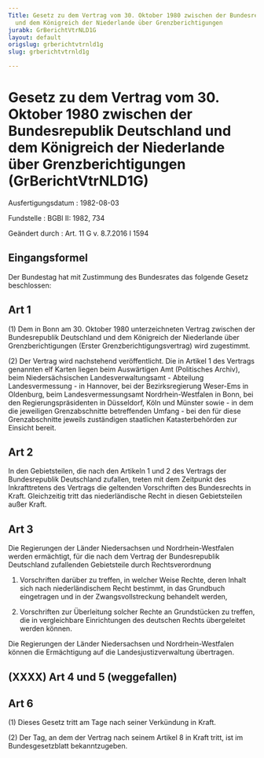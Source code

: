 ```yaml
---
Title: Gesetz zu dem Vertrag vom 30. Oktober 1980 zwischen der Bundesrepublik Deutschland
  und dem Königreich der Niederlande über Grenzberichtigungen
jurabk: GrBerichtVtrNLD1G
layout: default
origslug: grberichtvtrnld1g
slug: grberichtvtrnld1g

---
```


# Gesetz zu dem Vertrag vom 30. Oktober 1980 zwischen der Bundesrepublik Deutschland und dem Königreich der Niederlande über Grenzberichtigungen (GrBerichtVtrNLD1G)

Ausfertigungsdatum
:   1982-08-03

Fundstelle
:   BGBl II: 1982, 734

Geändert durch
:   Art. 11 G v. 8.7.2016 I 1594



## Eingangsformel

Der Bundestag hat mit Zustimmung des Bundesrates das folgende Gesetz beschlossen:


## Art 1

(1) Dem in Bonn am 30. Oktober 1980 unterzeichneten Vertrag zwischen der Bundesrepublik Deutschland und dem Königreich der Niederlande über Grenzberichtigungen (Erster Grenzberichtigungsvertrag) wird zugestimmt.

(2) Der Vertrag wird nachstehend veröffentlicht. Die in Artikel 1 des Vertrags genannten elf Karten liegen beim Auswärtigen Amt (Politisches Archiv), beim Niedersächsischen Landesverwaltungsamt - Abteilung Landesvermessung - in Hannover, bei der Bezirksregierung Weser-Ems in Oldenburg, beim Landesvermessungsamt Nordrhein-Westfalen in Bonn, bei den Regierungspräsidenten in Düsseldorf, Köln und Münster sowie - in dem die jeweiligen Grenzabschnitte betreffenden Umfang - bei den für diese Grenzabschnitte jeweils zuständigen staatlichen Katasterbehörden zur Einsicht bereit.


## Art 2

In den Gebietsteilen, die nach den Artikeln 1 und 2 des Vertrags der Bundesrepublik Deutschland zufallen, treten mit dem Zeitpunkt des Inkrafttretens des Vertrags die geltenden Vorschriften des Bundesrechts in Kraft. Gleichzeitig tritt das niederländische Recht in diesen Gebietsteilen außer Kraft.


## Art 3

Die Regierungen der Länder Niedersachsen und Nordrhein-Westfalen werden ermächtigt, für die nach dem Vertrag der Bundesrepublik Deutschland zufallenden Gebietsteile durch Rechtsverordnung

1.  Vorschriften darüber zu treffen, in welcher Weise Rechte, deren Inhalt sich nach niederländischem Recht bestimmt, in das Grundbuch eingetragen und in der Zwangsvollstreckung behandelt werden,


2.  Vorschriften zur Überleitung solcher Rechte an Grundstücken zu treffen, die in vergleichbare Einrichtungen des deutschen Rechts übergeleitet werden können.



Die Regierungen der Länder Niedersachsen und Nordrhein-Westfalen können die Ermächtigung auf die Landesjustizverwaltung übertragen.


## (XXXX) Art 4 und 5 (weggefallen)



## Art 6

(1) Dieses Gesetz tritt am Tage nach seiner Verkündung in Kraft.

(2) Der Tag, an dem der Vertrag nach seinem Artikel 8 in Kraft tritt, ist im Bundesgesetzblatt bekanntzugeben.

